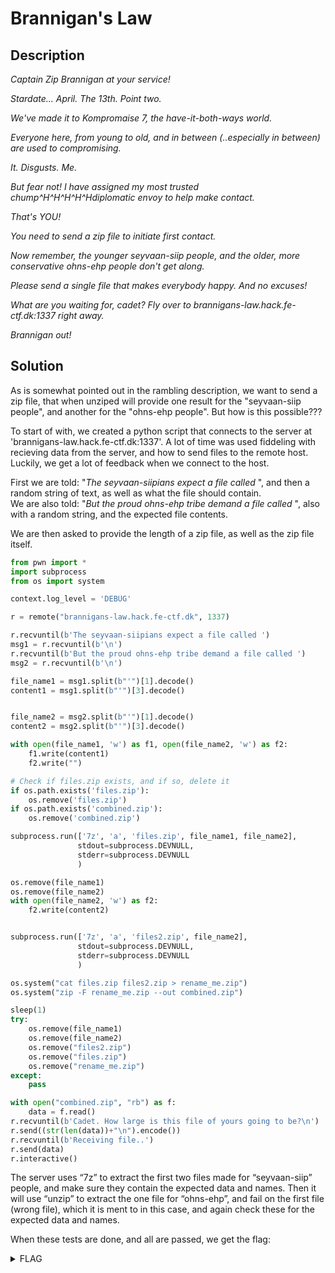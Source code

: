 # Brannigan's Law

## Description
*Captain Zip Brannigan at your service!*

*Stardate... April. The 13th. Point two.*

*We've made it to Kompromaise 7, the have-it-both-ways world.*

*Everyone here, from young to old, and in between (..especially in between) are used to compromising.*

*It. Disgusts. Me.*

*But fear not! I have assigned my most trusted chump^H^H^H^H^Hdiplomatic envoy to help make contact.*

*That's YOU!*

*You need to send a zip file to initiate first contact.*

*Now remember, the younger seyvaan-siip people, and the older, more conservative ohns-ehp people don't get along.*

*Please send a single file that makes everybody happy. And no excuses!*

*What are you waiting for, cadet? Fly over to brannigans-law.hack.fe-ctf.dk:1337 right away.*

*Brannigan out!*

## Solution
As is somewhat pointed out in the rambling description, we want to send a zip file, that when unziped will provide one result for the "seyvaan-siip people", and another for the "ohns-ehp people". But how is this possible???

To start of with, we created a python script that connects to the server at 'brannigans-law.hack.fe-ctf.dk:1337'. A lot of time was used fiddeling with recieving data from the server, and  how to send files to the remote host. Luckily, we get a lot of feedback when we connect to the host.

First we are told: "*The seyvaan-siipians expect a file called* ", and then a random string of text, as well as what the file should contain.<br>
We are also told: "*But the proud ohns-ehp tribe demand a file called* ", also with a random string, and the expected file contents.

We are then asked to provide the length of a zip file, as well as the zip file itself.




```Python
from pwn import *
import subprocess
from os import system

context.log_level = 'DEBUG'

r = remote("brannigans-law.hack.fe-ctf.dk", 1337)

r.recvuntil(b'The seyvaan-siipians expect a file called ')
msg1 = r.recvuntil(b'\n')
r.recvuntil(b'But the proud ohns-ehp tribe demand a file called ')
msg2 = r.recvuntil(b'\n')

file_name1 = msg1.split(b"'")[1].decode()
content1 = msg1.split(b"'")[3].decode()


file_name2 = msg2.split(b"'")[1].decode()
content2 = msg2.split(b"'")[3].decode()

with open(file_name1, 'w') as f1, open(file_name2, 'w') as f2:
    f1.write(content1)
    f2.write("")

# Check if files.zip exists, and if so, delete it
if os.path.exists('files.zip'):
    os.remove('files.zip')
if os.path.exists('combined.zip'):
    os.remove('combined.zip')

subprocess.run(['7z', 'a', 'files.zip', file_name1, file_name2],
               stdout=subprocess.DEVNULL, 
               stderr=subprocess.DEVNULL
               )

os.remove(file_name1)
os.remove(file_name2)
with open(file_name2, 'w') as f2:
    f2.write(content2)


subprocess.run(['7z', 'a', 'files2.zip', file_name2],
               stdout=subprocess.DEVNULL, 
               stderr=subprocess.DEVNULL
               )

os.system("cat files.zip files2.zip > rename_me.zip")
os.system("zip -F rename_me.zip --out combined.zip")

sleep(1)
try:
    os.remove(file_name1)
    os.remove(file_name2)
    os.remove("files2.zip")
    os.remove("files.zip")
    os.remove("rename_me.zip")
except:
    pass

with open("combined.zip", "rb") as f:
    data = f.read()
r.recvuntil(b'Cadet. How large is this file of yours going to be?\n')
r.send((str(len(data))+"\n").encode())
r.recvuntil(b'Receiving file..')
r.send(data)
r.interactive()
```



The server uses “7z” to extract the first two files made for “seyvaan-siip” people, and make sure they contain the expected data and names. Then it will use “unzip” to extract the one file for “ohns-ehp”, and fail on the first file (wrong file), which it is ment to in this case, and again check these for the expected data and names.

When these tests are done, and all are passed, we get the flag:

<details>
  <summary>FLAG</summary>
  flag{i_dont_pretend_to_understand_brannigans_law_i_merely_enforce_it}
</details>
